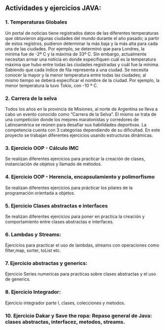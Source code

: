 ## Actividades y ejercicios JAVA:

### 1. Temperaturas Globales
Un portal de noticias tiene registrados datos de las diferentes temperaturas que obtuvieron algunas ciudades del mundo durante el año pasado; a 
partir de estos registros, pudieron determinar la más baja y la más alta para cada una de las ciudades. Por ejemplo, se determinó que para Londres, 
la mínima fue de -2º C y la máxima de 33º C. Sin embargo, actualmente necesitan armar una noticia en donde especifiquen cuál es la temperatura 
máxima que hubo entre todas las ciudades registradas y cuál fue la mínima.
Sabiendo que cada índice de fila representa a una ciudad. Se necesita conocer la mayor y la menor temperatura entre todas las ciudades; al mismo 
tiempo se deberá especificar el nombre de la ciudad. Por ejemplo, la menor temperatura la tuvo Tokio, con -10 º C.

### 2. Carrera de la selva 
Todos los años en la provincia de Misiones, al norte de Argentina se lleva a cabo un evento conocido como 
“Carrera de la Selva”. El mismo se trata de una competición donde los mejores maratonistas y corredores de 
Latinoamérica se reúnen para desafiar sus habilidades deportivas. La competencia cuenta con 3 categorías 
dependiendo de su dificultad. En este proyecto se trabajan diferentes ejercicios usando estructuras dinámicas.

### 3. Ejercicio OOP - Cálculo IMC
Se realizan diferentes ejercicios para practicar la creación de clases, 
instanciación de objetos y llamado de  métodos.

### 4. Ejercicio OOP - Herencia, encapsulamiento y polimorfismo
Se realizan diferentes ejercicios para prácticar los pilares de la programación orientada a objetos.

### 5. Ejercicio Clases abstractas e interfaces
Se realizan diferentes ejercicios para poner en practica la creación y comportamiento entre clases abstractas e interfaces.

### 6. Lambdas y Streams:
Ejercicios para practicar el uso de lambdas, streams con operaciones como filter,map, sorter, toList etc.

### 7. Ejercicio abstractas y generics:
Ejercicio Series numericas para practicas sobre clases abstractas y el uso de generics.

### 8. Ejercicio Integrador:
Ejercicio integrador parte I, clases, colecciones y metodos.

### 10. Ejercicio Dakar y Save the ropa: Repaso general de Java:  clases abstractas, interfacez, metodos, streams.
